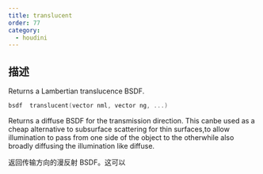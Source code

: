 ```yaml
---
title: translucent
order: 77
category:
  - houdini
---
```

    
## 描述

Returns a Lambertian translucence BSDF.

```c
bsdf  translucent(vector nml, vector ng, ...)
```

Returns a diffuse BSDF for the transmission direction. This canbe used as a
cheap alternative to subsurface scattering for thin surfaces,to allow
illumination to pass from one side of the object to the otherwhile also
broadly diffusing the illumination like diffuse.

返回传输方向的漫反射 BSDF。这可以
